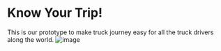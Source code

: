 # Know Your Trip!
This is our prototype to make truck journey easy for all the truck drivers along the world.
![image](https://user-images.githubusercontent.com/99887695/206424952-e800d195-797e-41d7-a99f-1fd7b707d3ee.png)

